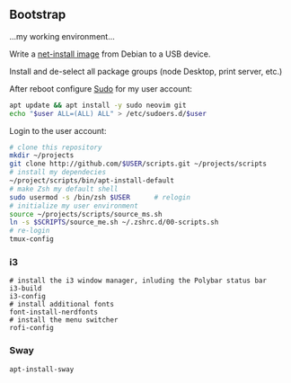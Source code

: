 ## Bootstrap

...my working environment...

Write a [net-install image](https://www.debian.org/distrib/netinst) from Debian
to a USB device.

Install and de-select all package groups (node Desktop, print server, etc.)

After reboot configure [Sudo](linux/sudo.md) for my user account:

```bash
apt update && apt install -y sudo neovim git
echo "$user ALL=(ALL) ALL" > /etc/sudoers.d/$user
```

Login to the user account:

```bash
# clone this repository
mkdir ~/projects
git clone http://github.com/$USER/scripts.git ~/projects/scripts
# install my dependecies
~/project/scripts/bin/apt-install-default
# make Zsh my default shell
sudo usermod -s /bin/zsh $USER      # relogin
# initialize my user environment
source ~/projects/scripts/source_ms.sh
ln -s $SCRIPTS/source_me.sh ~/.zshrc.d/00-scripts.sh
# re-login
tmux-config
```

### i3

```shell
# install the i3 window manager, inluding the Polybar status bar
i3-build
i3-config
# install additional fonts
font-install-nerdfonts
# install the menu switcher
rofi-config
```

### Sway

```shell
apt-install-sway
```
